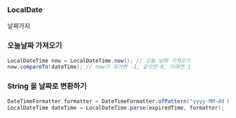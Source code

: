 
### LocalDate
날짜가지


###


### 오늘날짜 가져오기

```java
LocalDateTime now = LocalDateTime.now(); // 오늘 날짜 가져오기
now.compareTo(dateTime); // now가 과거면 -1, 같으면 0, 미래면 1
```


### String 을 날짜로 변환하기

```java
DateTimeFormatter formatter = DateTimeFormatter.ofPattern("yyyy-MM-dd HH:mm:ss");
LocalDateTime dateTime = LocalDateTime.parse(expiredTime, formatter);
```

